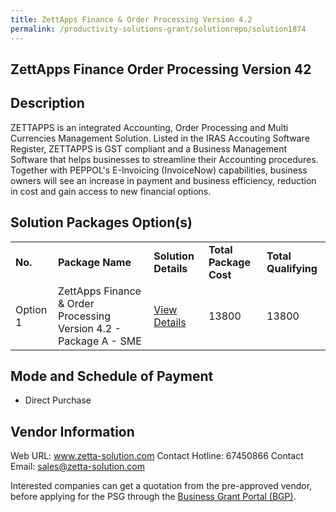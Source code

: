 ```yaml
---
title: ZettApps Finance & Order Processing Version 4.2
permalink: /productivity-solutions-grant/solutionrepo/solution1874
---
```


## ZettApps Finance Order Processing Version 42

## Description

ZETTAPPS is an integrated Accounting, Order Processing and Multi Currencies Management Solution. Listed in the IRAS Accouting Software Register, ZETTAPPS is GST compliant and a Business Management Software that helps businesses to streamline their Accounting procedures.  Together with PEPPOL's E-Invoicing (InvoiceNow) capabilities, business owners will see an increase in payment and business efficiency, reduction in cost and gain access to new financial options.

## Solution Packages Option(s)

<table>
<tr>
<td><b>No.</b></td>
<td><b>Package Name</b></td>
<td><b>Solution Details</b></td>
<td><b>Total Package Cost</b></td>
<td><b>Total Qualifying</b></td>
</tr>
<tr>
<td>Option 1</td>
<td>ZettApps Finance & Order Processing Version 4.2 - Package A - SME</td>
<td><a href='https://www.gobusiness.gov.sg/images/psg/Zetta_20200480_Desensitised_Annex_3_Part_1.pdf'>View Details</a></td>
<td>13800</td>
<td>13800</td>
</tr>
</table>

## Mode and Schedule of Payment

 - Direct Purchase

## Vendor Information

 Web URL: www.zetta-solution.com 
Contact Hotline: 67450866 
Contact Email: sales@zetta-solution.com 


Interested companies can get a quotation from the pre-approved vendor, before applying for the PSG through the <a href='https://www.businessgrants.gov.sg/'>Business Grant Portal (BGP)</a>.

<script src="/jquery/resize-tables.js"></script>
